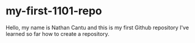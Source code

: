 # my-first-1101-repo
Hello, my name is Nathan Cantu and this is my first Github repository
I've learned so far how to create a repository.

